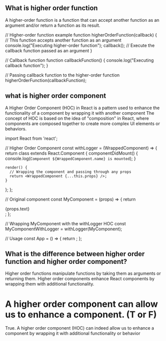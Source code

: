 ## What is higher order function
A higher-order function is a function that can accept another function as an argument and/or return a function as its result. 

// Higher-order function example
function higherOrderFunction(callback) {
  // This function accepts another function as an argument
  console.log("Executing higher-order function");
  callback(); // Execute the callback function passed as an argument
}

// Callback function
function callbackFunction() {
  console.log("Executing callback function");
}

// Passing callback function to the higher-order function
higherOrderFunction(callbackFunction);


## what is higher order component
A Higher Order Component (HOC) in React is a pattern used to enhance the functionality of a component by wrapping it with another component
The concept of HOC is based on the idea of "composition" in React, where components are composed together to create more complex UI elements or behaviors.

import React from 'react';

// Higher Order Component
const withLogger = (WrappedComponent) => {
  return class extends React.Component {
    componentDidMount() {
      console.log(`Component ${WrappedComponent.name} is mounted`);
    }

    render() {
      // Wrapping the component and passing through any props
      return <WrappedComponent {...this.props} />;
    }
  };
};

// Original component
const MyComponent = (props) => {
  return <div>{props.text}</div>;
};

// Wrapping MyComponent with the withLogger HOC
const MyComponentWithLogger = withLogger(MyComponent);

// Usage
const App = () => {
  return <MyComponentWithLogger text="Hello, world!" />;
};


## What is the difference between higher order function and higher order component?

Higher order functions manipulate functions by taking them as arguments or returning them. Higher order components enhance React components by wrapping them with additional functionality.

# A higher order component can allow us to enhance a component. (T or F)
True. A higher order component (HOC) can indeed allow us to enhance a component by wrapping it with additional functionality or behavior
